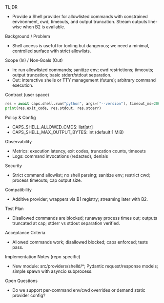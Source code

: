 TL;DR
- Provide a Shell provider for allowlisted commands with constrained environment, cwd, timeouts, and output truncation. Stream outputs line-wise when B2 is available.

Background / Problem
- Shell access is useful for tooling but dangerous; we need a minimal, controlled surface with strict allowlists.

Scope (In) / Non‑Goals (Out)
- In: run allowlisted commands; sanitize env; cwd restrictions; timeouts; output truncation; basic stderr/stdout separation.
- Out: interactive shells or TTY management (future); arbitrary command execution.

Contract (user space)
```py
res = await caps.shell.run("python", args=["--version"], timeout_ms=2000)
print(res.exit_code, res.stdout, res.stderr)
```

Policy & Config
- CAPS_SHELL_ALLOWED_CMDS: list[str]
- CAPS_SHELL_MAX_OUTPUT_BYTES: int (default 1 MiB)

Observability
- Metrics: execution latency, exit codes, truncation counts, timeouts
- Logs: command invocations (redacted), denials

Security
- Strict command allowlist; no shell parsing; sanitize env; restrict cwd; process timeouts; cap output size.

Compatibility
- Additive provider; wrappers via B1 registry; streaming later with B2.

Test Plan
- Disallowed commands are blocked; runaway process times out; outputs truncated at cap; stderr vs stdout separation verified.

Acceptance Criteria
- Allowed commands work; disallowed blocked; caps enforced; tests pass.

Implementation Notes (repo‑specific)
- New module: src/providers/shelld/*; Pydantic request/response models; simple spawn with asyncio subprocess.

Open Questions
- Do we support per-command env/cwd overrides or demand static provider config?


